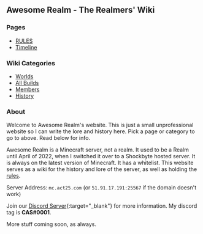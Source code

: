 ## Awesome Realm - The Realmers' Wiki

### Pages
- [RULES](rules)
- [Timeline](timeline)

### Wiki Categories
- [Worlds](worlds)
- [All Builds](builds)
- [Members](members)
- [History](history)

### About

Welcome to Awesome Realm's website. This is just a small unprofessional website so I can write the lore and history here. Pick a page or category to go to above. Read below for info.

Awesome Realm is a Minecraft server, not a realm. It used to be a Realm until April of 2022, when I switched it over to a Shockbyte hosted server. It is always on the latest version of Minecraft. It has a whitelist. This website serves as a wiki for the history and lore of the server, as well as holding the [rules](rules).

Server Address: `mc.act25.com` (or `51.91.17.191:25567` if the domain doesn't work)

Join our [Discord Server](https://discord.gg/P5x4EUfwWU){:target="_blank"} for more information. My discord tag is **CAS#0001**.

More stuff coming soon, as always.